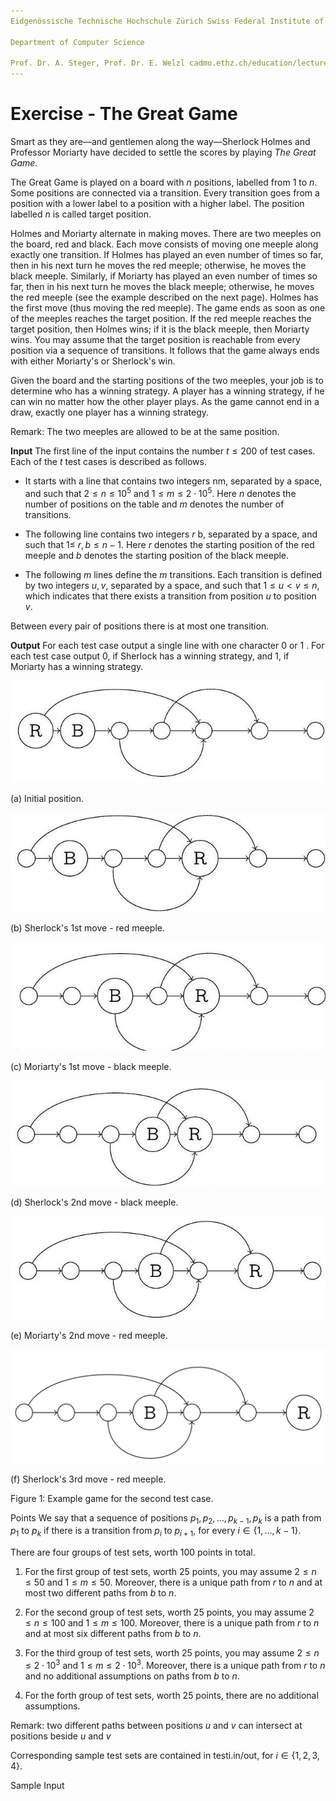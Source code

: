 ```yaml
---
Eidgenössische Technische Hochschule Zürich Swiss Federal Institute of Technology Zurich Algorithms Lab HS22

Department of Computer Science

Prof. Dr. A. Steger, Prof. Dr. E. Welzl cadmo.ethz.ch/education/lectures/HS22/algolab
---
```


# Exercise - The Great Game

Smart as they are—and gentlemen along the way—Sherlock Holmes and Professor Moriarty have decided to settle the scores by playing *The Great Game*.

The Great Game is played on a board with $n$ positions, labelled from 1 to $n$. Some positions are connected via a transition. Every transition goes from a position with a lower label to a position with a higher label. The position labelled $n$ is called target position.

Holmes and Moriarty alternate in making moves. There are two meeples on the board, red and black. Each move consists of moving one meeple along exactly one transition. If Holmes has played an even number of times so far, then in his next turn he moves the red meeple; otherwise, he moves the black meeple. Similarly, if Moriarty has played an even number of times so far, then in his next turn he moves the black meeple; otherwise, he moves the red meeple (see the example described on the next page). Holmes has the first move (thus moving the red meeple). The game ends as soon as one of the meeples reaches the target position. If the red meeple reaches the target position, then Holmes wins; if it is the black meeple, then Moriarty wins. You may assume that the target position is reachable from every position via a sequence of transitions. It follows that the game always ends with either Moriarty's or Sherlock's win.

Given the board and the starting positions of the two meeples, your job is to determine who has a winning strategy. A player has a winning strategy, if he can win no matter how the other player plays. As the game cannot end in a draw, exactly one player has a winning strategy.

Remark: The two meeples are allowed to be at the same position.

**Input** The first line of the input contains the number $t \leqslant 200$ of test cases. Each of the $t$ test cases is described as follows.

- It starts with a line that contains two integers $\mathrm{n} \mathrm{m}$, separated by a space, and such that $2 \leqslant n \leqslant 10^{5}$ and $1 \leqslant m \leqslant 2 \cdot 10^{5}$. Here $n$ denotes the number of positions on the table and $m$ denotes the number of transitions.

- The following line contains two integers $r$ b, separated by a space, and such that $1 \leqslant$ $r, b \leqslant n-1$. Here $r$ denotes the starting position of the red meeple and $b$ denotes the starting position of the black meeple.

- The following $m$ lines define the $m$ transitions. Each transition is defined by two integers $u, v$, separated by a space, and such that $1 \leqslant u<v \leqslant n$, which indicates that there exists a transition from position $u$ to position $v$.

Between every pair of positions there is at most one transition.

**Output** For each test case output a single line with one character 0 or 1 . For each test case output 0, if Sherlock has a winning strategy, and 1, if Moriarty has a winning strategy. 

![](problem.assets/2023_01_01_f30b9d678fcd18cf8255g-2.jpg)

(a) Initial position.

![](problem.assets/2023_01_01_f30b9d678fcd18cf8255g-2-1672598937618-18.jpg)

(b) Sherlock's 1st move - red meeple.

![](problem.assets/2023_01_01_f30b9d678fcd18cf8255g-2-1672598937617-16.jpg)

(c) Moriarty's 1st move - black meeple. 

![](problem.assets/2023_01_01_f30b9d678fcd18cf8255g-2-1672598937616-15.jpg)

(d) Sherlock's 2nd move - black meeple.

![](problem.assets/2023_01_01_f30b9d678fcd18cf8255g-2-1672598937617-17.jpg)

(e) Moriarty's 2nd move - red meeple.

![f](problem.assets/f.png)

(f) Sherlock's 3rd move - red meeple.

Figure 1: Example game for the second test case.

Points We say that a sequence of positions $p_{1}, p_{2}, \ldots, p_{k-1}, p_{k}$ is a path from $p_{1}$ to $p_{k}$ if there is a transition from $p_{i}$ to $p_{i+1}$, for every $i \in\{1, \ldots, k-1\}$.

There are four groups of test sets, worth 100 points in total.

1. For the first group of test sets, worth 25 points, you may assume $2 \leqslant n \leqslant 50$ and $1 \leqslant m \leqslant 50$. Moreover, there is a unique path from $r$ to $n$ and at most two different paths from $b$ to $n$.

2. For the second group of test sets, worth 25 points, you may assume $2 \leqslant n \leqslant 100$ and $1 \leqslant m \leqslant 100$. Moreover, there is a unique path from $r$ to $n$ and at most six different paths from $b$ to $n$.

3. For the third group of test sets, worth 25 points, you may assume $2 \leqslant n \leqslant 2 \cdot 10^{3}$ and $1 \leqslant m \leqslant 2 \cdot 10^{3}$. Moreover, there is a unique path from $r$ to $n$ and no additional assumptions on paths from $b$ to $n$.

4. For the forth group of test sets, worth 25 points, there are no additional assumptions.

Remark: two different paths between positions $u$ and $v$ can intersect at positions beside $u$ and $v$

Corresponding sample test sets are contained in testi.in/out, for $i \in\{1,2,3,4\}$.

Sample Input